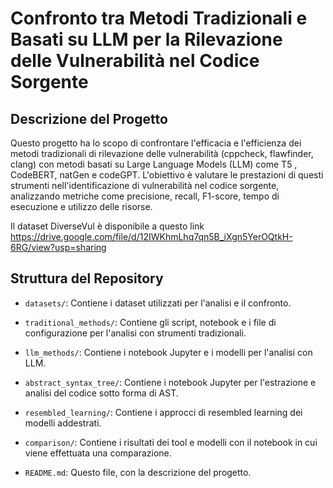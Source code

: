 # Confronto tra Metodi Tradizionali e Basati su LLM per la Rilevazione delle Vulnerabilità nel Codice Sorgente

## Descrizione del Progetto

Questo progetto ha lo scopo di confrontare l'efficacia e l'efficienza dei metodi tradizionali di rilevazione delle vulnerabilità (cppcheck, flawfinder, clang) con metodi basati su Large Language Models (LLM) come T5 , CodeBERT, natGen e codeGPT. L'obiettivo è valutare le prestazioni di questi strumenti nell'identificazione di vulnerabilità nel codice sorgente, analizzando metriche come precisione, recall, F1-score, tempo di esecuzione e utilizzo delle risorse.

Il dataset DiverseVul è disponibile a questo link https://drive.google.com/file/d/12IWKhmLhq7qn5B_iXgn5YerOQtkH-6RG/view?usp=sharing
## Struttura del Repository

- `datasets/`: Contiene i dataset utilizzati per l'analisi e il confronto.

- `traditional_methods/`: Contiene gli script, notebook e i file di configurazione per l'analisi con strumenti tradizionali.

- `llm_methods/`: Contiene i notebook Jupyter e i modelli per l'analisi con LLM.

- `abstract_syntax_tree/`: Contiene i notebook Jupyter per l'estrazione e analisi del codice sotto forma di AST.

- `resembled_learning/`: Contiene i approcci di resembled learning dei modelli addestrati.

- `comparison/`: Contiene i risultati dei tool e modelli con il notebook in cui viene effettuata una comparazione.

- `README.md`: Questo file, con la descrizione del progetto.